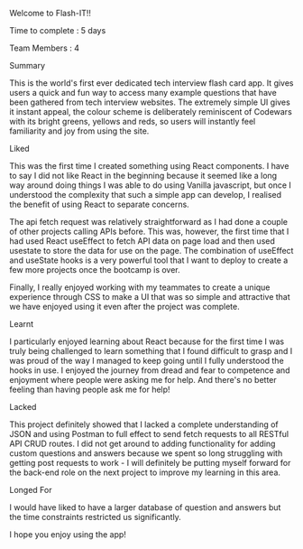 Welcome to Flash-IT!! 

Time to complete : 5 days

Team Members : 4


Summary 

This is the world's first ever dedicated tech interview flash card app. It gives users a quick and fun way to access many example questions that have been gathered from tech interview websites. The extremely simple UI gives it instant appeal, the colour scheme is deliberately reminiscent of Codewars with its bright greens, yellows and reds, so users will instantly feel familiarity and joy from using the site.

Liked

This was the first time I created something using React components. I have to say I did not like React in the beginning because it seemed like a long way around doing things I was able to do using Vanilla javascript, but once I understood the complexity that such a simple app can develop, I realised the benefit of using React to separate concerns. 

The api fetch request was relatively straightforward as I had done a couple of other projects calling APIs before. This was, however, the first time that I had used React useEffect to fetch API data on page load and then used usestate to store the data for use on the page. The combination of useEffect and useState hooks is a very powerful tool that I want to deploy to create a few more projects once the bootcamp is over.

Finally, I really enjoyed working with my teammates to create a unique experience through CSS to make a UI that was so simple and attractive that we have enjoyed using it even after the project was complete. 

Learnt

I particularly enjoyed learning about React because for the first time I was truly being challenged to learn something that I found difficult to grasp and I was proud of the way I managed to keep going until I fully understood the hooks in use. I enjoyed the journey from dread and fear to competence and enjoyment where people were asking me for help. And there's no better feeling than having people ask me for help!

Lacked 

This project definitely showed that I lacked a complete understanding of JSON and using Postman to full effect to send fetch requests to all RESTful API CRUD routes. I did not get around to adding functionality for adding custom questions and answers because we spent so long struggling with getting post requests to work - I will definitely be putting myself forward for the back-end role on the next project to improve my learning in this area.


Longed For

I would have liked to have a larger database of question and answers but the time constraints restricted us significantly.



I hope you enjoy using the app!
